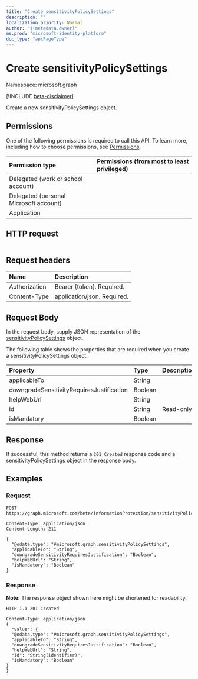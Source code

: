 ```yaml
---
title: "Create sensitivityPolicySettings"
description: ""
localization_priority: Normal
author: "$(metadata.owner)"
ms.prod: "microsoft-identity-platform"
doc_type: "apiPageType"
---
```


# Create sensitivityPolicySettings

Namespace: microsoft.graph

[!INCLUDE [beta-disclaimer](../../includes/beta-disclaimer.md)]

Create a new sensitivityPolicySettings object.

## Permissions

One of the following permissions is required to call this API. To learn more, including how to choose permissions, see [Permissions](/graph/permissions-reference).

| Permission type                        | Permissions (from most to least privileged) |
| :------------------------------------- | :------------------------------------------ |
| Delegated (work or school account)     |                                             |
| Delegated (personal Microsoft account) |                                             |
| Application                            |                                             |

## HTTP request

<!-- {
  "blockType": "ignored"
}
-->

```http

```

## Request headers

| Name          | Description                 |
| :------------ | :-------------------------- |
| Authorization | Bearer {token}. Required.   |
| Content-Type  | application/json. Required. |

## Request Body

In the request body, supply JSON representation of the [sensitivityPolicySettings](../resources/-sensitivitypolicysettings.md) object.

<!-- Actions and Functions -->

<!-- CRUD Methods -->

The following table shows the properties that are required when you create a sensitivityPolicySettings object.

| Property                                  | Type    | Description |
| :---------------------------------------- | :------ | :---------- |
| applicableTo                              | String  |             |
| downgradeSensitivityRequiresJustification | Boolean |             |
| helpWebUrl                                | String  |             |
| id                                        | String  | Read-only.  |
| isMandatory                               | Boolean |             |

## Response

If successful, this method returns a `201 Created` response code and a sensitivityPolicySettings object in the response body.

## Examples

### Request

<!-- {
  "blockType": "request",
  "name": "create_sensitivitypolicysettings"
}
-->

```http
POST https://graph.microsoft.com/beta/informationProtection/sensitivityPolicySettings

Content-Type: application/json
Content-Length: 211

{
  "@odata.type": "#microsoft.graph.sensitivityPolicySettings",
  "applicableTo": "String",
  "downgradeSensitivityRequiresJustification": "Boolean",
  "helpWebUrl": "String",
  "isMandatory": "Boolean"
}

```

### Response

**Note:** The response object shown here might be shortened for readability.

<!-- {
  "blockType": "response",
  "truncated": true,
  "@odata.type": "microsoft.dataClassificationService.contract.sensitivityPolicySettings"
}
-->

```http
HTTP 1.1 201 Created

Content-Type: application/json
{
  "value": {
  "@odata.type": "#microsoft.graph.sensitivityPolicySettings",
  "applicableTo": "String",
  "downgradeSensitivityRequiresJustification": "Boolean",
  "helpWebUrl": "String",
  "id": "String(identifier)",
  "isMandatory": "Boolean"
}
}

```
